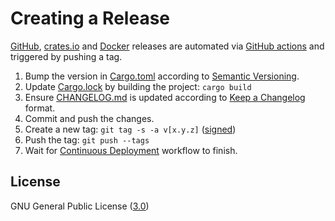 # Creating a Release

[GitHub](https://github.com/orhun/kmon/releases), [crates.io](https://crates.io/crates/kmon/) and [Docker](https://hub.docker.com/r/orhunp/kmon) releases are automated via [GitHub actions](https://github.com/orhun/kmon/blob/master/.github/workflows/cd.yml) and triggered by pushing a tag.

1. Bump the version in [Cargo.toml](Cargo.toml) according to [Semantic Versioning](https://semver.org/spec/v2.0.0.html).
2. Update [Cargo.lock](Cargo.lock) by building the project: `cargo build`
3. Ensure [CHANGELOG.md](CHANGELOG.md) is updated according to [Keep a Changelog](https://keepachangelog.com/en/1.0.0/) format.
4. Commit and push the changes.
5. Create a new tag: `git tag -s -a v[x.y.z]` ([signed](https://keyserver.ubuntu.com/pks/lookup?search=0x485B7C52E9EC0DC6&op=vindex))
6. Push the tag: `git push --tags`
7. Wait for [Continuous Deployment](https://github.com/orhun/kmon/actions) workflow to finish.

## License

GNU General Public License ([3.0](https://www.gnu.org/licenses/gpl.txt))
